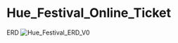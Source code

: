 # Hue_Festival_Online_Ticket
ERD
![Hue_Festival_ERD_V0](https://github.com/TRONGTIN0803/Hue_Festival_Online_Ticket/assets/110965574/8248008b-9a2a-431b-a872-4255ba49b593)
